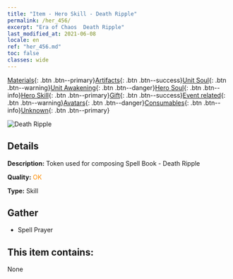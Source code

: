 ```yaml
---
title: "Item - Hero Skill - Death Ripple"
permalink: /her_456/
excerpt: "Era of Chaos  Death Ripple"
last_modified_at: 2021-06-08
locale: en
ref: "her_456.md"
toc: false
classes: wide
---
```

 [Materials](/Items/){: .btn .btn--primary}[Artifacts](/Items/Artifacts/){: .btn .btn--success}[Unit Soul](/Items/UnitSoul/){: .btn .btn--warning}[Unit Awakening](/Items/UnitAwakening/){: .btn .btn--danger}[Hero Soul](/Items/HeroSoul/){: .btn .btn--info}[Hero Skill](/Items/HeroSkill/){: .btn .btn--primary}[Gift](/Items/Gift/){: .btn .btn--success}[Event related](/Items/Events/){: .btn .btn--warning}[Avatars](/Items/Avatars/){: .btn .btn--danger}[Consumables](/Items/Consumables/){: .btn .btn--info}[Unknown](/Items/Unknown/){: .btn .btn--primary}

 ![Death Ripple](/images/t/ps_siwangbowen.png)

## Details
 **Description:** Token used for composing Spell Book - Death Ripple

 **Quality:** <span style="color: #FF8C00">OK</span>

 **Type:** Skill

## Gather

*    Spell Prayer 

## This item contains:

  None

